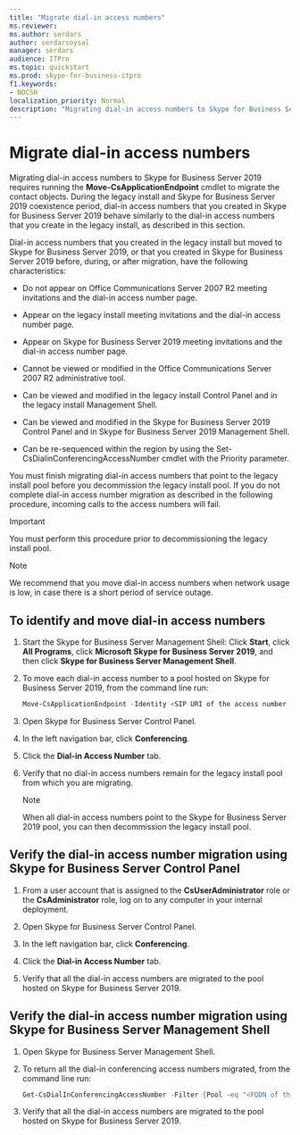 ```yaml
---
title: "Migrate dial-in access numbers"
ms.reviewer: 
ms.author: serdars
author: serdarsoysal
manager: serdars
audience: ITPro
ms.topic: quickstart
ms.prod: skype-for-business-itpro
f1.keywords:
- NOCSH
localization_priority: Normal
description: "Migrating dial-in access numbers to Skype for Business Server 2019 requires running the Move-CsApplicationEndpoint cmdlet to migrate the contact objects. During the legacy install and Skype for Business Server 2019 coexistence period, dial-in access numbers that you created in Skype for Business Server 2019 behave similarly to the dial-in access numbers that you create in the legacy install, as described in this section."
---
```


# Migrate dial-in access numbers

Migrating dial-in access numbers to Skype for Business Server 2019 requires running the **Move-CsApplicationEndpoint** cmdlet to migrate the contact objects. During the legacy install and Skype for Business Server 2019 coexistence period, dial-in access numbers that you created in Skype for Business Server 2019 behave similarly to the dial-in access numbers that you create in the legacy install, as described in this section. 

Dial-in access numbers that you created in the legacy install but moved to Skype for Business Server 2019, or that you created in Skype for Business Server 2019 before, during, or after migration, have the following characteristics:

- Do not appear on Office Communications Server 2007 R2 meeting invitations and the dial-in access number page.

- Appear on the legacy install meeting invitations and the dial-in access number page.

- Appear on Skype for Business Server 2019 meeting invitations and the dial-in access number page.

- Cannot be viewed or modified in the Office Communications Server 2007 R2 administrative tool.

- Can be viewed and modified in the legacy install Control Panel and in the legacy install Management Shell.

- Can be viewed and modified in the Skype for Business Server 2019 Control Panel and in Skype for Business Server 2019 Management Shell.

- Can be re-sequenced within the region by using the Set-CsDialinConferencingAccessNumber cmdlet with the Priority parameter.

You must finish migrating dial-in access numbers that point to the legacy install pool before you decommission the legacy install pool. If you do not complete dial-in access number migration as described in the following procedure, incoming calls to the access numbers will fail.

> [!IMPORTANT]
> You must perform this procedure prior to decommissioning the legacy install pool. 

> [!NOTE]
> We recommend that you move dial-in access numbers when network usage is low, in case there is a short period of service outage. 

## To identify and move dial-in access numbers

1. Start the Skype for Business Server Management Shell: Click **Start**, click **All Programs**, click **Microsoft Skype for Business Server 2019**, and then click **Skype for Business Server Management Shell**.

2. To move each dial-in access number to a pool hosted on Skype for Business Server 2019, from the command line run: 

   ```PowerShell
   Move-CsApplicationEndpoint -Identity <SIP URI of the access number to be moved> -Target <FQDN of the pool to which the access number is moving>
   ```

3. Open Skype for Business Server Control Panel.

4. In the left navigation bar, click **Conferencing**.

5. Click the **Dial-in Access Number** tab. 

6. Verify that no dial-in access numbers remain for the legacy install pool from which you are migrating.

    > [!NOTE]
    > When all dial-in access numbers point to the Skype for Business Server 2019 pool, you can then decommission the legacy install pool. 

## Verify the dial-in access number migration using Skype for Business Server Control Panel

1. From a user account that is assigned to the **CsUserAdministrator** role or the **CsAdministrator** role, log on to any computer in your internal deployment. 

2. Open Skype for Business Server Control Panel.

3. In the left navigation bar, click **Conferencing**.

4. Click the **Dial-in Access Number** tab. 

5. Verify that all the dial-in access numbers are migrated to the pool hosted on Skype for Business Server 2019.

## Verify the dial-in access number migration using Skype for Business Server Management Shell

1. Open Skype for Business Server Management Shell.

2. To return all the dial-in conferencing access numbers migrated, from the command line run:

   ```PowerShell
   Get-CsDialInConferencingAccessNumber -Filter {Pool -eq "<FQDN of the pool to which the access number is moved>"}
   ```

3. Verify that all the dial-in access numbers are migrated to the pool hosted on Skype for Business Server 2019.


